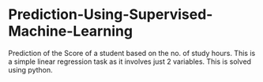 # Prediction-Using-Supervised-Machine-Learning

Prediction of the Score of a student based on the no. of study hours. This is a simple linear regression task as it involves just 2 variables. This is solved using python.
